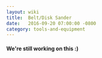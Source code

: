 ```yaml
---
layout: wiki
title:  Belt/Disk Sander
date:   2016-09-20 07:00:00 -0800
category: tools-and-equipment
---
```


#### We're still working on this :)
